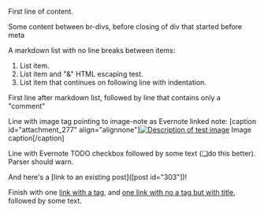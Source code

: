 First line of content.

Some content between br-divs, before closing of div that started before meta

A markdown list with no line breaks between items:

1. List item.
2. List item and "&" HTML escaping test.
3. List item that continues on
   following line with indentation.

First line after markdown list, followed by line that contains only a "comment"

<!--more-->

Line with image tag pointing to image-note as Evernote linked note: [caption id="attachment_277" align="alignnone"]<a href="http://www.ostricher.com/images/test.png"><img src="http://www.ostricher.com/images/test.png" class="wp-image-277" alt="Description of test image" /></a> Image caption[/caption]

Line with Evernote TODO checkbox followed by some text (&#x2751;do this better). Parser should warn.

And here's a [link to an existing post]([post id="303"])!

Finish with one [link with a tag](http://www.ostricher.com/), and [one link with no a tag but with title](http://www.ostricher.com/ "Ostricher.com site"), followed by some text.
